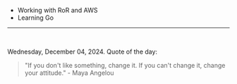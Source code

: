 - Working with RoR and AWS
- Learning Go

---

<br>

<!-- quote_marker -->
Wednesday, December 04, 2024. Quote of the day:

> "If you don't like something, change it. If you can't change it, change your attitude." - Maya Angelou
